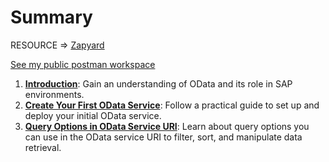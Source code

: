 # Summary

 RESOURCE => [Zapyard](https://www.zapyard.com/)

[See my public postman workspace](https://www.postman.com/research-geologist-26756209/workspace/learn-odata-with-sap/request/37839180-e951e2c2-4ad7-47e8-8b71-11069368b2a7)


1. **[Introduction](Introduction.md)**: Gain an understanding of OData and its role in SAP environments.
2. **[Create Your First OData Service](create_first_odata_service)**: Follow a practical guide to set up and deploy your initial OData service.
3. **[Query Options in OData Service URI](Query_Options_in_OData_Service_URI)**: Learn about query options you can use in the OData service URI to filter, sort, and manipulate data retrieval.


